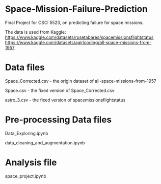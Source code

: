 # Space-Mission-Failure-Prediction

Final Project for CSCI 5523, on predicting failure for space missions. 

The data is used from Kaggle:
https://www.kaggle.com/datasets/rosetabares/spacemissionsflightstatus
https://www.kaggle.com/datasets/agirlcoding/all-space-missions-from-1957

# Data files

Space_Corrected.csv - the origin dataset of all-space-missions-from-1957

Space.csv -  the fixed version of Space_Corrected.csv

astro_3.csv - the fixed version of spacemissionsflightstatus

# Pre-processing Data files

Data_Exploring.ipynb

data_cleaning_and_augmentation.ipynb

# Analysis file

space_project.ipynb
